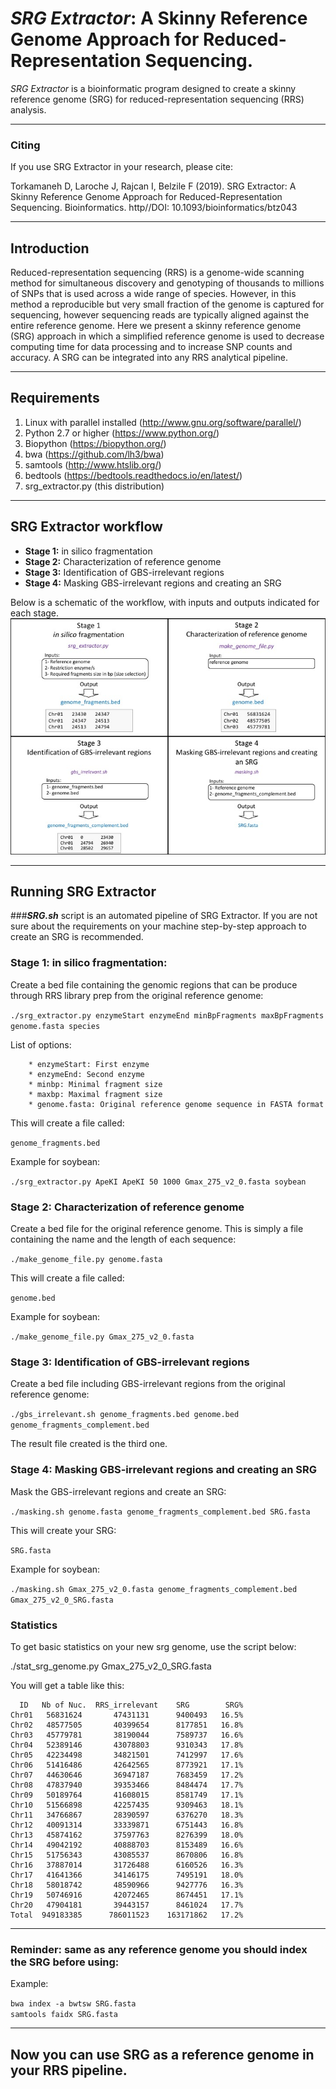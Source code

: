 # ***SRG Extractor***: A Skinny Reference Genome Approach for Reduced-Representation Sequencing. 

*SRG Extractor* is a bioinformatic program designed to create a skinny reference genome (SRG) for reduced-representation sequencing (RRS) analysis.

---
### Citing
If you use SRG Extractor in your research, please cite:

Torkamaneh D, Laroche J, Rajcan I, Belzile F (2019). SRG Extractor: A Skinny Reference Genome Approach for Reduced-Representation Sequencing. Bioinformatics. http//DOI: 10.1093/bioinformatics/btz043

---

## Introduction

Reduced-representation sequencing (RRS) is a genome-wide scanning method for simultaneous
discovery and genotyping of thousands to millions of SNPs that is used across a wide range
of species. However, in this method a reproducible but very small fraction of the genome is
captured for sequencing, however sequencing reads are typically aligned against the entire 
reference genome. Here we present a skinny reference genome (SRG) approach in which a 
simplified reference genome is used to decrease computing time for data processing and
to increase SNP counts and accuracy. A SRG can be integrated into any RRS analytical pipeline.  

---

## Requirements

1. Linux with parallel installed (http://www.gnu.org/software/parallel/)  
2. Python 2.7 or higher (https://www.python.org/) 
3. Biopython (https://biopython.org/)
4. bwa (https://github.com/lh3/bwa)  
5. samtools (http://www.htslib.org/)  
6. bedtools (https://bedtools.readthedocs.io/en/latest/)  
7. srg_extractor.py (this distribution) 

---

## SRG Extractor workflow

* **Stage 1:** in silico fragmentation
* **Stage 2:** Characterization of reference genome
* **Stage 3:** Identification of GBS-irrelevant regions
* **Stage 4:** Masking GBS-irrelevant regions and creating an SRG


Below is a schematic of the workflow, with inputs and outputs indicated for each stage.
![Scheme](images/srg_ext_workflow.jpg)



---

## Running SRG Extractor
###***SRG.sh*** script is an automated pipeline of SRG Extractor.
If you are not sure about the requirements on your machine step-by-step approach to create an SRG is recommended.


### Stage 1: in silico fragmentation:

Create a bed file containing the genomic regions that can be produce through RRS library prep from the original reference genome:


```./srg_extractor.py enzymeStart enzymeEnd minBpFragments maxBpFragments genome.fasta species``` 
	
	
	
List of options:

		* enzymeStart: First enzyme     
		* enzymeEnd: Second enzyme 
		* minbp: Minimal fragment size  
		* maxbp: Maximal fragment size  
		* genome.fasta: Original reference genome sequence in FASTA format  
		
	
This will create a file called: 

```genome_fragments.bed ```  

	
Example for soybean:		
	
```./srg_extractor.py ApeKI ApeKI 50 1000 Gmax_275_v2_0.fasta soybean```


  
### Stage 2: Characterization of reference genome	

Create a bed file for the original reference genome. This is simply a file containing the name and the length of each sequence: 

```./make_genome_file.py genome.fasta``` 

This will create a file called:

```genome.bed```  
	
Example for soybean:
	
```./make_genome_file.py Gmax_275_v2_0.fasta```



### Stage 3: Identification of GBS-irrelevant regions

Create a bed file including GBS-irrelevant regions from the original reference genome:
	
```./gbs_irrelevant.sh genome_fragments.bed genome.bed genome_fragments_complement.bed```

The result file created is the third one.  

 
### Stage 4: Masking GBS-irrelevant regions and creating an SRG

Mask the GBS-irrelevant regions and create an SRG:
	
```./masking.sh genome.fasta genome_fragments_complement.bed SRG.fasta```
	
This will create your SRG:
	
```SRG.fasta```


Example for soybean:
	
```./masking.sh Gmax_275_v2_0.fasta genome_fragments_complement.bed Gmax_275_v2_0_SRG.fasta```
  


### Statistics

To get basic statistics on your new srg genome, use the script below:

./stat_srg_genome.py Gmax_275_v2_0_SRG.fasta

You will get a table like this:  

```
  ID   Nb of Nuc.  RRS_irrelevant    SRG        SRG%
Chr01   56831624       47431131      9400493   16.5%
Chr02   48577505       40399654      8177851   16.8%
Chr03   45779781       38190044      7589737   16.6%
Chr04   52389146       43078803      9310343   17.8%
Chr05   42234498       34821501      7412997   17.6%
Chr06   51416486       42642565      8773921   17.1%
Chr07   44630646       36947187      7683459   17.2%
Chr08   47837940       39353466      8484474   17.7%
Chr09   50189764       41608015      8581749   17.1%
Chr10   51566898       42257435      9309463   18.1%
Chr11   34766867       28390597      6376270   18.3%
Chr12   40091314       33339871      6751443   16.8%
Chr13   45874162       37597763      8276399   18.0%
Chr14   49042192       40888703      8153489   16.6%
Chr15   51756343       43085537      8670806   16.8%
Chr16   37887014       31726488      6160526   16.3%
Chr17   41641366       34146175      7495191   18.0%
Chr18   58018742       48590966      9427776   16.3%
Chr19   50746916       42072465      8674451   17.1%
Chr20   47904181       39443157      8461024   17.7%
Total  949183385      786011523    163171862   17.2%
```

---

### **Reminder:** same as any reference genome you should index the SRG before using:


Example:
	
```bwa index -a bwtsw SRG.fasta```  
```samtools faidx SRG.fasta```  

---

## Now you can use SRG as a reference genome in your RRS pipeline.


